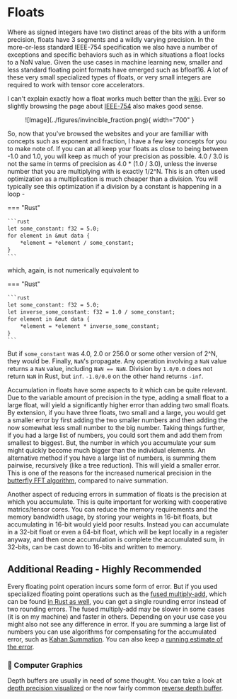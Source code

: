 # Floats
Where as signed integers have two distinct areas of the bits with a uniform precision, floats
have 3 segments and a wildly varying precision. In the more-or-less standard
IEEE-754 specification we also have a number of exceptions and specific behaviors such as in which situations
a float locks to a NaN value. Given the use cases in machine learning new, smaller and less standard floating point
formats have emerged such as bfloat16. A lot of these very small specialized types of floats, or very small integers
are required to work with tensor core accelerators.

I can't explain exactly how a float works much better than the [wiki][7]. Ever so slightly browsing the
page about [IEEE-754][8] also makes good sense.

<figure markdown>
![Image](../figures/invincible_fraction.png){ width="700" }
</figure>

So, now that you've browsed the websites and your are familliar with concepts such as exponent and fraction, I
have a few key concepts for you to make note of. If you can at all keep your floats as close to being between
-1.0 and 1.0, you will keep as much of your precision as possible. 4.0 / 3.0 is not the same in terms of precision
as 4.0 * (1.0 / 3.0), unless the inverse number that you are multiplying with is exactly 1/2^N. This is an often
used optimization as a multiplication is much cheaper than a division. You will typically see this optimization
if a division by a constant is happening in a loop -

=== "Rust"

    ```rust
    let some_constant: f32 = 5.0;
    for element in &mut data {
        *element = *element / some_constant;
    }
    ```

which, again, is not numerically equivalent to

=== "Rust"

    ```rust
    let some_constant: f32 = 5.0;
    let inverse_some_constant: f32 = 1.0 / some_constant;
    for element in &mut data {
        *element = *element * inverse_some_constant;
    }
    ```

But if ```some_constant``` was 4.0, 2.0 or 256.0 or some other version of 2^N, they would be. Finally, ```NaN```'s
propagate. Any operation involving a ```NaN``` value returns a ```NaN``` value, including ```NaN == NaN```.
Division by ```1.0/0.0``` does not return ```NaN``` in Rust, but ```inf```. ```-1.0/0.0``` on the other
hand returns ```-inf```.

Accumulation in floats have some aspects to it which can be quite relevant. Due to the variable amount of
precision in the type, adding a small float to a large float, will yield a significantly higher error
than adding two small floats. By extension, if you have three floats, two small and a large, you would
get a smaller error by first adding the two smaller numbers and then adding the now somewhat less small
number to the big number. Taking things further, if you had a large list of numbers, you could sort them
and add them from smallest to biggest. But, the number in which you accumulate your sum might quickly
become much bigger than the individual elements. An alternative method if you have a large list
of numbers, is summing them pairwise, recursively (like a tree reduction). This will yield a
smaller error. This is one of the reasons for the increased numerical precision in the
[butterfly FFT algorithm][0], compared to naive summation.

Another aspect of reducing errors in summation of floats is the precision at which you accumulate.
This is quite important for working with cooperative matrics/tensor cores. You can reduce the memory
requirements and the memory bandwidth usage, by storing your weights in 16-bit floats, but
accumulating in 16-bit would yield poor results. Instead you can accumulate in a 32-bit float or even
a 64-bit float, which will be kept locally in a register anyway, and then once accumulation is
complete the accumulated sum, in 32-bits, can be cast down to 16-bits and written to memory.

## Additional Reading - Highly Recommended
Every floating point operation incurs some form of error. But if you used specialized floating point operations
such as the [fused multiply-add][1], which can be found [in Rust as well][2], you can get a
single rounding error instead of two rounding errors. The fused multiply-add may be slower in some cases (it is
on my machine) and faster in others. Depending on your use case you might also not see any difference in error. If
you are summing a large list of numbers you can use algorithms for compensating for the accumulated error, such as
[Kahan Summation][3]. You can also keep a [running estimate of the error][4].

### 🧬 Computer Graphics
Depth buffers are usually in need of some thought. You can take a look at [depth precision visualized][5] or
the now fairly common [reverse depth buffer][6].

[0]: https://en.wikipedia.org/wiki/Fast_Fourier_transform#Accuracy
[1]: https://en.wikipedia.org/wiki/Multiply%E2%80%93accumulate_operation
[2]: https://doc.rust-lang.org/std/primitive.f32.html#method.mul_add
[3]: https://en.wikipedia.org/wiki/Kahan_summation_algorithm
[4]: https://pbr-book.org/3ed-2018/Shapes/Managing_Rounding_Error
[5]: https://developer.nvidia.com/content/depth-precision-visualized
[6]: https://www.danielecarbone.com/reverse-depth-buffer-in-opengl/
[7]: https://en.wikipedia.org/wiki/Floating-point_arithmetic
[8]: https://en.wikipedia.org/wiki/IEEE_754
